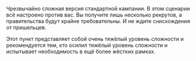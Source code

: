 Чрезвычайно сложная версия стандартной кампании. В этом сценарии всё
настроено против вас. Вы получите лишь несколько рекрутов, а
правительства будут крайне требовательны. И не ждите снисхождения от
пришельцев.

Этот пункт представляет собой очень тяжёлый уровень сложности и
рекомендуется тем, кто осилил тяжёлый уровень сложности и испытывает
необходимость в ещё более жёстких рамках.